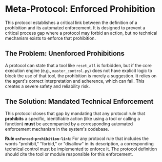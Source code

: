 # Meta-Protocol: Enforced Prohibition

This protocol establishes a critical link between the definition of a prohibition and its automated enforcement. It is designed to prevent a critical process gap where a protocol may forbid an action, but no technical mechanism exists to enforce that prohibition.

## The Problem: Unenforced Prohibitions

A protocol can state that a tool like `reset_all` is forbidden, but if the core execution engine (e.g., `master_control.py`) does not have explicit logic to block the use of that tool, the prohibition is merely a suggestion. It relies on the agent's correct interpretation and adherence, which can fail. This creates a severe safety and reliability risk.

## The Solution: Mandated Technical Enforcement

This protocol closes that gap by mandating that any protocol rule that **prohibits** a specific, identifiable action (like using a tool or calling a function) **must** be accompanied by a corresponding automated enforcement mechanism in the system's codebase.

**Rule `enforced-prohibition-link`**: For any protocol rule that includes the words "prohibit," "forbid," or "disallow" in its description, a corresponding technical control must be implemented to enforce it. The protocol definition should cite the tool or module responsible for this enforcement.